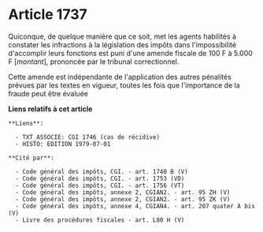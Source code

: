 # Article 1737

Quiconque, de quelque manière que ce soit, met les agents habilités à constater les infractions à la législation des impôts
dans l'impossibilité d'accomplir leurs fonctions est puni d'une amende fiscale de 100 F à 5.000 F [*montant*], prononcée par
le tribunal correctionnel.

Cette amende est indépendante de l'application des autres pénalités prévues par les textes en vigueur, toutes les fois que
l'importance de la fraude peut être évaluée

**Liens relatifs à cet article**

	**Liens**:

	  - TXT_ASSOCIE: CGI 1746 (cas de récidive)
	  - HISTO: EDITION 1979-07-01

	**Cité par**:

	  - Code général des impôts, CGI. - art. 1740 B (V)
	  - Code général des impôts, CGI. - art. 1753 (VD)
	  - Code général des impôts, CGI. - art. 1756 (VT)
	  - Code général des impôts, annexe 2, CGIAN2. - art. 95 ZH (V)
	  - Code général des impôts, annexe 2, CGIAN2. - art. 95 ZK (V)
	  - Code général des impôts, annexe 4, CGIAN4. - art. 207 quater A bis (V)
	  - Livre des procédures fiscales - art. L80 H (V)
